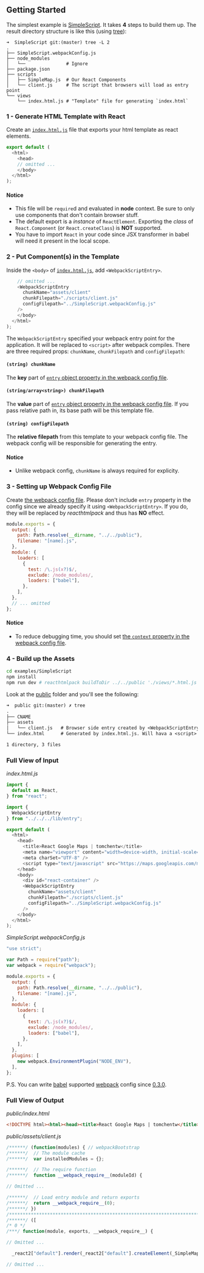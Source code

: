 ## Getting Started

The simplest example is [SimpleScript](https://github.com/tomchentw/reacthtmlpack/tree/master/examples/SimpleScript). It takes **4** steps to build them up. The result directory structure is like this (using [tree](http://mama.indstate.edu/users/ice/tree/)):

```shell
➜  SimpleScript git:(master) tree -L 2
.
├── SimpleScript.webpackConfig.js
├── node_modules
│   └──               # Ignore
├── package.json
├── scripts
│   ├── SimpleMap.js  # Our React Components
│   └── client.js     # The script that browsers will load as entry point
└── views
    └── index.html.js # "Template" file for generating `index.html`
```


### 1 - Generate HTML Template with React

Create an [`index.html.js`](https://github.com/tomchentw/reacthtmlpack/blob/master/examples/SimpleScript/scripts/index.html.js) file that exports your html template as react elements.

```js
export default (
  <html>
    <head>
    // omitted ...
    </body>
  </html>
);
```

#### Notice

* This file will be `require`d and evaluated in **node** context. Be sure to only use components that don't contain browser stuff.
* The default export is a *instance* of `ReactElement`. Exporting the *class* of `React.Component` (or `React.createClass`) is **NOT** supported.
* You have to import `React` in your code since JSX transformer in babel will need it present in the local scope.


### 2 - Put <WebpackScriptEntry> Component(s) in the Template

Inside the `<body>` of [`index.html.js`](https://github.com/tomchentw/reacthtmlpack/blob/master/examples/SimpleScript/views/index.html.js), add `<WebpackScriptEntry>`.

```js
    // omitted ...
    <WebpackScriptEntry
      chunkName="assets/client"
      chunkFilepath="./scripts/client.js"
      configFilepath="../SimpleScript.webpackConfig.js"
    />
    </body>
  </html>
);
```

The `WebpackScriptEntry` specified your webpack entry point for the application. It will be replaced to `<script>` after webpack compiles. There are three required props: `chunkName`, `chunkFilepath` and `configFilepath`:

#### `(string) chunkName`

The **key** part of [`entry` object property in the webpack config file](http://webpack.github.io/docs/configuration.html#entry).

#### `(string/array<string>) chunkFilepath`

The **value** part of [`entry` object property in the webpack config file](http://webpack.github.io/docs/configuration.html#entry). If you pass relative path in, its base path will be this template file.

#### `(string) configFilepath`

The **relative filepath** from this template to your webpack config file. The webpack config will be responsible for generating the entry.

#### Notice

* Unlike webpack config, `chunkName` is always required for explicity.


### 3 - Setting up Webpack Config File

Create [the webpack config file](https://github.com/tomchentw/reacthtmlpack/blob/master/examples/SimpleScript/SimpleScript.webpackConfig.js). Please don't include `entry` property in the config since we already specify it using `<WebpackScriptEntry>`. If you do, they will be replaced by *reacthtmlpack* and thus has **NO** effect.

```js
module.exports = {
  output: {
    path: Path.resolve(__dirname, "../../public"),
    filename: "[name].js",
  },
  module: {
    loaders: [
      {
        test: /\.js(x?)$/,
        exclude: /node_modules/,
        loaders: ["babel"],
      },
    ],
  },
  // ... omitted
};
```

#### Notice

* To reduce debugging time, you should set [the `context` property in the webpack config file](http://webpack.github.io/docs/configuration.html#context).


### 4 - Build up the Assets

```sh
cd examples/SimpleScript
npm install
npm run dev # reacthtmlpack buildToDir ../../public './views/*.html.js'
```

Look at the [public](https://github.com/tomchentw/reacthtmlpack/tree/master/public) folder and you'll see the following:

```txt
➜  public git:(master) ✗ tree
.
├── CNAME
├── assets
│   └── client.js   # Browser side entry created by <WebpackScriptEntry>
└── index.html      # Generated by index.html.js. Will hava a <script> tag points to assets/client.js

1 directory, 3 files
```


### Full View of Input

*index.html.js*

```js
import {
  default as React,
} from "react";

import {
  WebpackScriptEntry
} from "../../../lib/entry";

export default (
  <html>
    <head>
      <title>React Google Maps | tomchentw</title>
      <meta name="viewport" content="width=device-width, initial-scale=1"/>
      <meta charSet="UTF-8" />
      <script type="text/javascript" src="https://maps.googleapis.com/maps/api/js?v=3.exp&libraries=geometry,drawing" />
    </head>
    <body>
      <div id="react-container" />
      <WebpackScriptEntry
        chunkName="assets/client"
        chunkFilepath="./scripts/client.js"
        configFilepath="../SimpleScript.webpackConfig.js"
      />
    </body>
  </html>
);
```

*SimpleScript.webpackConfig.js*

```js
"use strict";

var Path = require("path");
var webpack = require("webpack");

module.exports = {
  output: {
    path: Path.resolve(__dirname, "../../public"),
    filename: "[name].js",
  },
  module: {
    loaders: [
      {
        test: /\.js(x?)$/,
        exclude: /node_modules/,
        loaders: ["babel"],
      },
    ],
  },
  plugins: [
    new webpack.EnvironmentPlugin("NODE_ENV"),
  ],
};
```

P.S. You can write [babel](https://babeljs.io/) supported [webpack](https://webpack.github.io/) config since [0.3.0](https://github.com/tomchentw/reacthtmlpack/blob/master/CHANGELOG.md#030-2015-09-01).


### Full View of Output

*public/index.html*

```html
<!DOCTYPE html><html><head><title>React Google Maps | tomchentw</title><meta name="viewport" content="width=device-width, initial-scale=1"><meta charset="UTF-8"><script type="text/javascript" src="https://maps.googleapis.com/maps/api/js?v=3.exp&amp;libraries=geometry,drawing"></script></head><body><div id="react-container"></div><script src="assets/client.js"></script></body></html>
```

*public/assets/client.js*

```js
/******/ (function(modules) { // webpackBootstrap
/******/  // The module cache
/******/  var installedModules = {};

/******/  // The require function
/******/  function __webpack_require__(moduleId) {

// Omitted ...

/******/  // Load entry module and return exports
/******/  return __webpack_require__(0);
/******/ })
/************************************************************************/
/******/ ([
/* 0 */
/***/ function(module, exports, __webpack_require__) {

// Omitted ...

  _react2["default"].render(_react2["default"].createElement(_SimpleMap2["default"], null), document.getElementById("react-container"));

// Omitted ...
```
